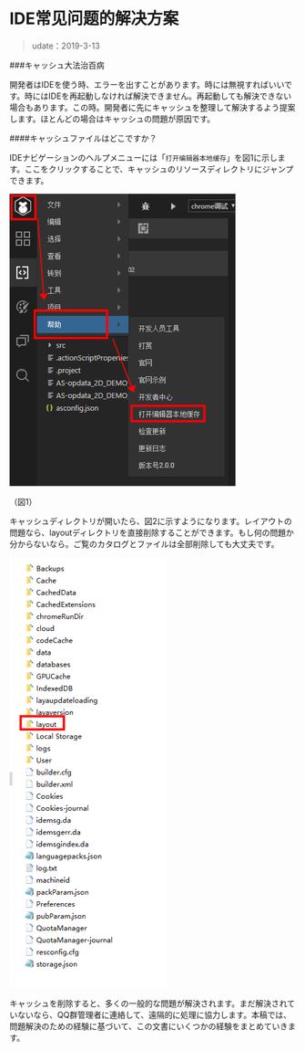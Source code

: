 # IDE常见问题的解决方案

>udate：2019-3-13

###キャッシュ大法治百病

開発者はIDEを使う時、エラーを出すことがあります。時には無視すればいいです。時にはIDEを再起動しなければ解決できません。再起動しても解決できない場合もあります。この時。開発者に先にキャッシュを整理して解決するよう提案します。ほとんどの場合はキャッシュの問題が原因です。

####キャッシュファイルはどこですか？

IDEナビゲーションのヘルプメニューには「`打开编辑器本地缓存`」を図1に示します。ここをクリックすることで、キャッシュのリソースディレクトリにジャンプできます。

![图1](img/1.png) 


（図1）

キャッシュディレクトリが開いたら、図2に示すようになります。レイアウトの問題なら、layoutディレクトリを直接削除することができます。もし何の問題か分からないなら。ご覧のカタログとファイルは全部削除しても大丈夫です。

![图2](img/2.png) 


キャッシュを削除すると、多くの一般的な問題が解決されます。まだ解決されていないなら、QQ群管理者に連絡して、遠隔的に処理に協力します。本稿では、問題解決のための経験に基づいて、この文書にいくつかの経験をまとめていきます。